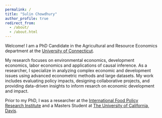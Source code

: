 ```yaml
---
permalink: /
title: "Sulin Chowdhury"
author_profile: true
redirect_from: 
  - /about/
  - /about.html
---
```


Welcome! I am a PhD Candidate in the Agricultural and Resource Economics department at the [University of Connecticut](https://are.uconn.edu/). 
<br/>

My research focuses on environmental economics, development economics, labor economics and applications of causal inference. As a researcher, I specialize in analyzing complex economic and development issues using advanced econometric methods and large datasets. My work includes evaluating policy impacts, designing collaborative projects, and providing data-driven insights to inform resarch on economic development and impact.
<br/>

Prior to my PhD, I was a researcher at the [International Food Policy Research Institute](https://www.ifpri.org/) and a Masters Student at [The University of California, Davis](https://are.ucdavis.edu/).
